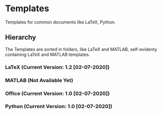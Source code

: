# Templates
Templates for common documents like LaTeX, Python.

## Hierarchy
The Templates are sorted in folders, like LaTeX and MATLAB, self-evidenty containing LaTeX and MATLAB templates.

### LaTeX (Current Version: 1.2 [02-07-2020])

### MATLAB (Not Available Yet)

### Office (Current Version: 1.0 [02-07-2020])

### Python (Current Version: 1.0 [02-07-2020])

